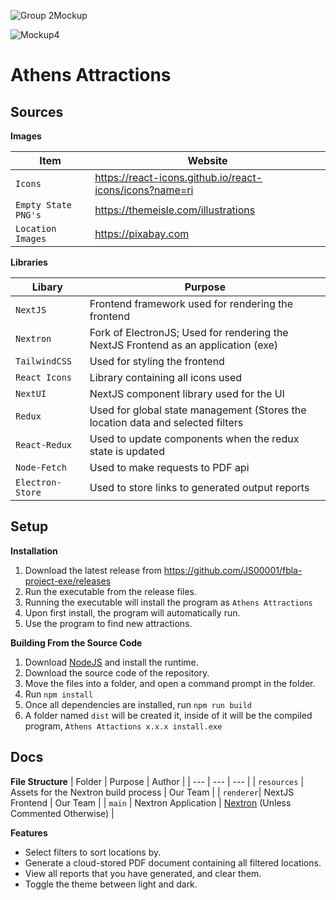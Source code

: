 ![Group 2Mockup](https://user-images.githubusercontent.com/49812749/152889941-f05e6250-6892-48a2-afae-e0527d979d92.png)

![Mockup4](https://user-images.githubusercontent.com/49812749/153808133-32471928-e973-405b-bf23-142a1416fa4d.png)

# Athens Attractions

## Sources

**Images**

| Item | Website | 
| --- | --- |
| `Icons` | https://react-icons.github.io/react-icons/icons?name=ri | 
| `Empty State PNG's` | https://themeisle.com/illustrations |
| `Location Images` | https://pixabay.com | 

**Libraries**

| Libary | Purpose | 
| --- | --- |
| `NextJS` | Frontend framework used for rendering the frontend |
| `Nextron` | Fork of ElectronJS; Used for rendering the NextJS Frontend as an application (exe) |
| `TailwindCSS` | Used for styling the frontend |
| `React Icons` | Library containing all icons used | 
| `NextUI` | NextJS component library used for the UI | 
| `Redux` | Used for global state management (Stores the location data and selected filters |
| `React-Redux` | Used to update components when the redux state is updated | 
| `Node-Fetch` | Used to make requests to PDF api |
| `Electron-Store` | Used to store links to generated output reports |


## Setup

**Installation**
1. Download the latest release from https://github.com/JS00001/fbla-project-exe/releases
2. Run the executable from the release files.
3. Running the executable will install the program as `Athens Attractions`
4. Upon first install, the program will automatically run.
5. Use the program to find new attractions.


**Building From the Source Code**
1. Download [NodeJS](https://nodejs.org/en/download/) and install the runtime. 
2. Download the source code of the repository.
3. Move the files into a folder, and open a command prompt in the folder.
4. Run `npm install`
5. Once all dependencies are installed, run `npm run build`
6. A folder named `dist` will be created it, inside of it will be the compiled program, `Athens Attactions x.x.x install.exe`


## Docs

**File Structure**
| Folder | Purpose | Author |
| --- | --- | --- | 
| `resources` | Assets for the Nextron build process | Our Team |
| `renderer`| NextJS Frontend | Our Team |
| `main` | Nextron Application | [Nextron](https://github.com/saltyshiomix/nextron) (Unless Commented Otherwise) |


**Features**
- Select filters to sort locations by.
- Generate a cloud-stored PDF document containing all filtered locations.
- View all reports that you have generated, and clear them.
- Toggle the theme between light and dark.
